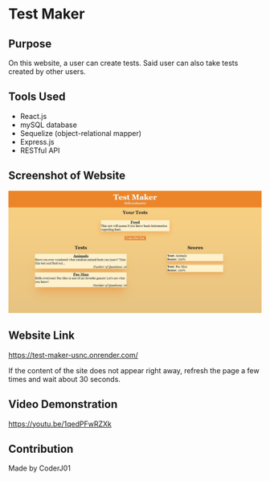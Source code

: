 # Test Maker

## Purpose
On this website, a user can create tests. Said user can also take tests created by other users.

## Tools Used
* React.js
* mySQL database
* Sequelize (object-relational mapper)
* Express.js
* RESTful API

## Screenshot of Website
![!Alt text](./assets/images/00_image-screenshot.JPG?raw=true 'Test Maker')

## Website Link
https://test-maker-usnc.onrender.com/

If the content of the site does not appear right away, refresh the page a few times and wait about 30 seconds.

## Video Demonstration
https://youtu.be/1qedPFwRZXk

## Contribution
Made by CoderJ01